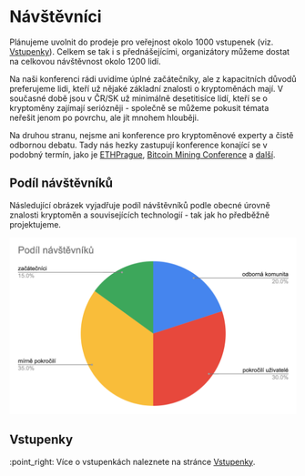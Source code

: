 # Návštěvníci

Plánujeme uvolnit do prodeje pro veřejnost okolo 1000 vstupenek (viz. [Vstupenky](vstupenky.md)). Celkem se tak i s přednášejícími, organizátory můžeme dostat na celkovou návštěvnost okolo 1200 lidí.

Na naši konferenci rádi uvidíme úplné začátečníky, ale z kapacitních důvodů preferujeme lidi, kteří už nějaké základní znalosti o kryptoměnách mají. V současné době jsou v ČR/SK už minimálně desetitisíce lidí, kteří se o kryptoměny zajímají seriózněji - společně se můžeme pokusit témata neřešit jenom po povrchu, ale jít mnohem hlouběji.

Na druhou stranu, nejsme ani konference pro kryptoměnové experty a čistě odbornou debatu. Tady nás hezky zastupují konference konající se v podobný termín, jako je [ETHPrague](https://ethprague.com/), [Bitcoin Mining Conference](https://cs.braiins.com/bitcoin-mining-conference-2022) a [další](../souvisejici-udalosti.md).

## Podíl návštěvníků

Následující obrázek vyjadřuje podíl návštěvníků podle obecné úrovně znalosti kryptoměn a souvisejících technologií - tak jak ho předběžně projektujeme.

![](../../../.gitbook/assets/navrh-distribuce-utxo.png)

## Vstupenky

:point\_right: Více o vstupenkách naleznete na stránce [Vstupenky](vstupenky.md).
